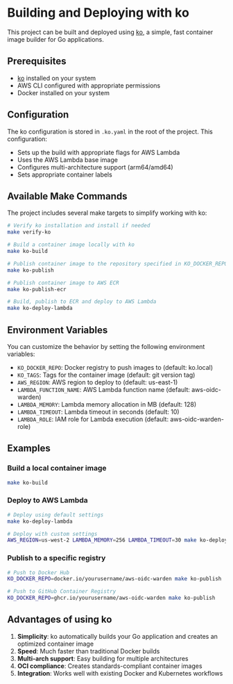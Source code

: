 # Building and Deploying with ko

This project can be built and deployed using [ko](https://ko.build), a simple, fast container image builder for Go applications.

## Prerequisites

- [ko](https://ko.build/install/) installed on your system
- AWS CLI configured with appropriate permissions
- Docker installed on your system

## Configuration

The ko configuration is stored in `.ko.yaml` in the root of the project. This configuration:

- Sets up the build with appropriate flags for AWS Lambda
- Uses the AWS Lambda base image
- Configures multi-architecture support (arm64/amd64)
- Sets appropriate container labels

## Available Make Commands

The project includes several make targets to simplify working with ko:

```sh
# Verify ko installation and install if needed
make verify-ko

# Build a container image locally with ko
make ko-build

# Publish container image to the repository specified in KO_DOCKER_REPO
make ko-publish

# Publish container image to AWS ECR
make ko-publish-ecr

# Build, publish to ECR and deploy to AWS Lambda
make ko-deploy-lambda
```

## Environment Variables

You can customize the behavior by setting the following environment variables:

- `KO_DOCKER_REPO`: Docker registry to push images to (default: ko.local)
- `KO_TAGS`: Tags for the container image (default: git version tag)
- `AWS_REGION`: AWS region to deploy to (default: us-east-1)
- `LAMBDA_FUNCTION_NAME`: AWS Lambda function name (default: aws-oidc-warden)
- `LAMBDA_MEMORY`: Lambda memory allocation in MB (default: 128)
- `LAMBDA_TIMEOUT`: Lambda timeout in seconds (default: 10)
- `LAMBDA_ROLE`: IAM role for Lambda execution (default: aws-oidc-warden-role)

## Examples

### Build a local container image

```sh
make ko-build
```

### Deploy to AWS Lambda

```sh
# Deploy using default settings
make ko-deploy-lambda

# Deploy with custom settings
AWS_REGION=us-west-2 LAMBDA_MEMORY=256 LAMBDA_TIMEOUT=30 make ko-deploy-lambda
```

### Publish to a specific registry

```sh
# Push to Docker Hub
KO_DOCKER_REPO=docker.io/yourusername/aws-oidc-warden make ko-publish

# Push to GitHub Container Registry
KO_DOCKER_REPO=ghcr.io/yourusername/aws-oidc-warden make ko-publish
```

## Advantages of using ko

1. **Simplicity**: ko automatically builds your Go application and creates an optimized container image
2. **Speed**: Much faster than traditional Docker builds
3. **Multi-arch support**: Easy building for multiple architectures
4. **OCI compliance**: Creates standards-compliant container images
5. **Integration**: Works well with existing Docker and Kubernetes workflows
